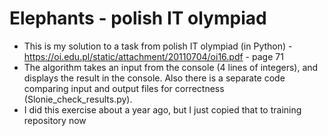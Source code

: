 
# Elephants - polish IT olympiad
- This is my solution to a task from polish IT olympiad (in Python) - https://oi.edu.pl/static/attachment/20110704/oi16.pdf - page 71
- The algorithm takes an input from the console (4 lines of integers), and displays the result in the console. Also there is a separate code comparing input and output files for correctness (Slonie_check_results.py).
- I did this exercise about a year ago, but I just copied that to training repository now
